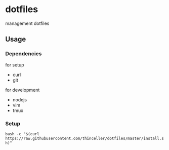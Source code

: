 # dotfiles

management dotfiles

## Usage

### Dependencies

for setup

- curl
- git

for development

- nodejs
- vim
- tmux

### Setup

`bash -c "$(curl https://raw.githubusercontent.com/thinceller/dotfiles/master/install.sh)"`

